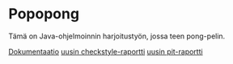 # Popopong

Tämä on Java-ohjelmoinnin harjoitustyön, jossa teen pong-pelin.

[Dokumentaatio](dokumentaatio)
[uusin checkstyle-raportti](https://htmlpreview.github.io/?https://github.com/irenenikk/Popopong/blob/master/dokumentaatio/checkstyle-raportti/checkstyle.html)
[uusin pit-raportti](https://htmlpreview.github.io/?https://github.com/irenenikk/Popopong/blob/master/dokumentaatio/pit-raportti/201702021650/index.html)
